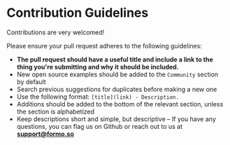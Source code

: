 # Contribution Guidelines

Contributions are very welcomed!

Please ensure your pull request adheres to the following guidelines:

- **The pull request should have a useful title and include a link to the thing you're submitting and why it should be included.**
- New open source examples should be added to the `Community` section by default
- Search previous suggestions for duplicates before making a new one
- Use the following format: `[title](link) - Description.`
- Additions should be added to the bottom of the relevant section, unless the section is alphabetized
- Keep descriptions short and simple, but descriptive
– If you have any questions, you can flag us on Github or reach out to us at **support@formo.so**